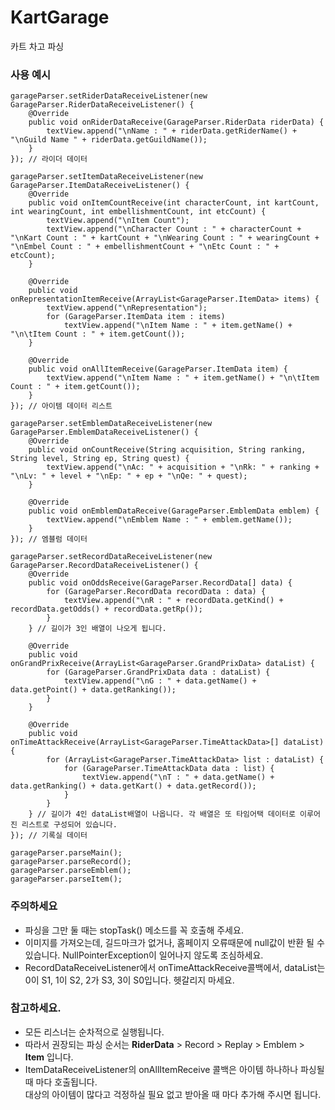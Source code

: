 # KartGarage
카트 차고 파싱
### 사용 예시

    garageParser.setRiderDataReceiveListener(new GarageParser.RiderDataReceiveListener() {
        @Override
        public void onRiderDataReceive(GarageParser.RiderData riderData) {
            textView.append("\nName : " + riderData.getRiderName() + "\nGuild Name " + riderData.getGuildName());
        }
    }); // 라이더 데이터
    
    garageParser.setItemDataReceiveListener(new GarageParser.ItemDataReceiveListener() {
        @Override
        public void onItemCountReceive(int characterCount, int kartCount, int wearingCount, int embellishmentCount, int etcCount) {
            textView.append("\nItem Count");
            textView.append("\nCharacter Count : " + characterCount + "\nKart Count : " + kartCount + "\nWearing Count : " + wearingCount + "\nEmbel Count : " + embellishmentCount + "\nEtc Count : " + etcCount);
        }

        @Override
        public void onRepresentationItemReceive(ArrayList<GarageParser.ItemData> items) {
            textView.append("\nRepresentation");
            for (GarageParser.ItemData item : items)
                textView.append("\nItem Name : " + item.getName() + "\n\tItem Count : " + item.getCount());
        }

        @Override
        public void onAllItemReceive(GarageParser.ItemData item) {
            textView.append("\nItem Name : " + item.getName() + "\n\tItem Count : " + item.getCount());
        }
    }); // 아이템 데이터 리스트
        
    garageParser.setEmblemDataReceiveListener(new GarageParser.EmblemDataReceiveListener() {
        @Override
        public void onCountReceive(String acquisition, String ranking, String level, String ep, String quest) {
            textView.append("\nAc: " + acquisition + "\nRk: " + ranking + "\nLv: " + level + "\nEp: " + ep + "\nQe: " + quest);
        }

        @Override
        public void onEmblemDataReceive(GarageParser.EmblemData emblem) {
            textView.append("\nEmblem Name : " + emblem.getName());
        }
    }); // 엠블럼 데이터
        
    garageParser.setRecordDataReceiveListener(new GarageParser.RecordDataReceiveListener() {
        @Override
        public void onOddsReceive(GarageParser.RecordData[] data) {
            for (GarageParser.RecordData recordData : data) {
                textView.append("\nR : " + recordData.getKind() + recordData.getOdds() + recordData.getRp());
            }
        } // 길이가 3인 배열이 나오게 됩니다.
    
        @Override
        public void onGrandPrixReceive(ArrayList<GarageParser.GrandPrixData> dataList) {
            for (GarageParser.GrandPrixData data : dataList) {
                textView.append("\nG : " + data.getName() + data.getPoint() + data.getRanking());
            }
        }
    
        @Override
        public void onTimeAttackReceive(ArrayList<GarageParser.TimeAttackData>[] dataList) {
            for (ArrayList<GarageParser.TimeAttackData> list : dataList) {
                for (GarageParser.TimeAttackData data : list) {
                    textView.append("\nT : " + data.getName() + data.getRanking() + data.getKart() + data.getRecord());
                }
            }
        } // 길이가 4인 dataList배열이 나옵니다. 각 배열은 또 타임어택 데이터로 이루어진 리스트로 구성되어 있습니다.
    }); // 기록실 데이터
        
    garageParser.parseMain();
    garageParser.parseRecord();
    garageParser.parseEmblem();
    garageParser.parseItem();
	
### 주의하세요
* 파싱을 그만 둘 때는 stopTask() 메소드를 꼭 호출해 주세요.
* 이미지를 가져오는데, 길드마크가 없거나, 홈페이지 오류때문에 null값이 반환 될 수 있습니다. NullPointerException이 일어나지 않도록 조심하세요.
* RecordDataReceiveListener에서 onTimeAttackReceive콜백에서, dataList는 0이 S1, 1이 S2, 2가 S3, 3이 S0입니다. 헷갈리지 마세요.

### 참고하세요.
* 모든 리스너는 순차적으로 실행됩니다.
* 따라서 권장되는 파싱 순서는 **RiderData** > Record > Replay > Emblem > **Item** 입니다.   
* ItemDataReceiveListener의 onAllItemReceive 콜백은 아이템 하나하나 파싱될 때 마다 호출됩니다.   
대상의 아이템이 많다고 걱정하실 필요 없고 받아올 때 마다 추가해 주시면 됩니다.

